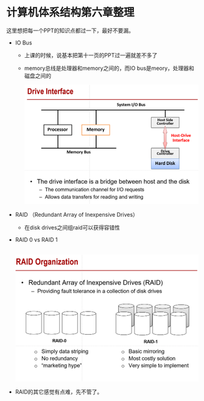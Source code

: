 # 计算机体系结构第六章整理

这里想把每一个PPT的知识点都过一下，最好不要漏。

- IO Bus

  - 上课的时候，说基本把第十一页的PPT过一遍就差不多了

  - memory总线是处理器和memory之间的，而IO bus是meory，处理器和磁盘之间的

    ![image-20231223112635184](pics/6-1.jpg)

- RAID （Redundant Array of Inexpensive Drives）

  - 在disk drives之间组raid可以获得容错性
  
- RAID 0 vs RAID 1

  ​	![image-20231223113101779](pics/6-2.jpg)

- RAID的其它感觉有点难，先不管了。

  

  

